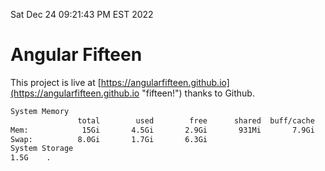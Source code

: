 Sat Dec 24 09:21:43 PM EST 2022

# Angular Fifteen


This project is live at [https://angularfifteen.github.io](https://angularfifteen.github.io "fifteen!") thanks to Github.

```bash
System Memory
               total        used        free      shared  buff/cache   available
Mem:            15Gi       4.5Gi       2.9Gi       931Mi       7.9Gi       9.5Gi
Swap:          8.0Gi       1.7Gi       6.3Gi
System Storage
1.5G	.
```
```bash
